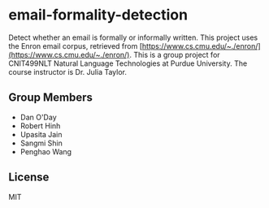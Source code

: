 email-formality-detection
=========================

Detect whether an email is formally or informally written. This project uses the Enron email corpus, retrieved from [https://www.cs.cmu.edu/~./enron/](https://www.cs.cmu.edu/~./enron/). This is a group project for CNIT499NLT Natural Language Technologies at Purdue University. The course instructor is Dr. Julia Taylor.

Group Members
-------------

 - Dan O'Day
 - Robert Hinh
 - Upasita Jain
 - Sangmi Shin
 - Penghao Wang

License
-------

MIT
